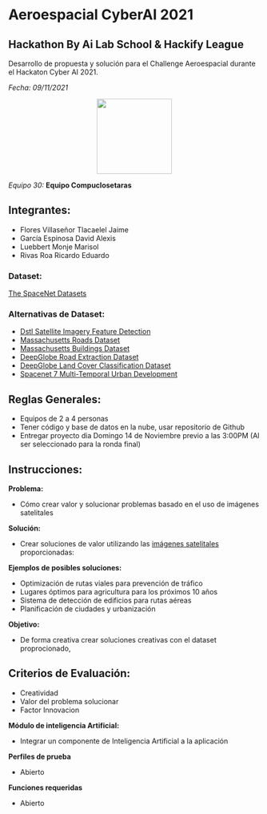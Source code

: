 # Aeroespacial CyberAI 2021
## Hackathon By Ai Lab School & Hackify League 
Desarrollo de propuesta y solución para el Challenge Aeroespacial durante el Hackaton Cyber AI 2021.

_Fecha: 09/11/2021_

<p align="center">
<a href="https://docs.google.com/presentation/d/1YIfNOfVx3-XdMBY0MFbRV-mi9kRZTBTAKLdNjdyoS8Y/edit#slide=id.g7c8002d35b_0_1"><img src="https://media-exp1.licdn.com/dms/image/C560BAQGx1i8oFMeudg/company-logo_200_200/0/1589145540387?e=2159024400&v=beta&t=PyT8o50UTboLv2PMjTJSoVhMkwCBt5Yofv0IRlmJLHs" width="150"/> </a>
</p>

_Equipo 30:_
**Equipo Compuclosetaras** 

## Integrantes:
* Flores Villaseñor Tlacaelel Jaime
* García Espinosa David Alexis
* Luebbert Monje Marisol
* Rivas Roa Ricardo Eduardo



### Dataset:

[The SpaceNet Datasets](https://spacenet.ai/datasets/)

### Alternativas de Dataset:

* [Dstl Satellite Imagery Feature Detection](https://www.kaggle.com/c/dstl-satellite-imagery-feature-detection)
* [Massachusetts Roads Dataset](https://www.kaggle.com/balraj98/massachusetts-roads-dataset)
* [Massachusetts Buildings Dataset](https://www.kaggle.com/balraj98/massachusetts-buildings-dataset)
* [DeepGlobe Road Extraction Dataset](https://www.kaggle.com/balraj98/deepglobe-road-extraction-dataset)
* [DeepGlobe Land Cover Classification Dataset](https://www.kaggle.com/balraj98/deepglobe-land-cover-classification-dataset)
* [Spacenet 7 Multi-Temporal Urban Development](https://www.kaggle.com/amerii/spacenet-7-multitemporal-urban-development)

## Reglas  Generales:

* Equipos de 2 a 4 personas
* Tener código y base de datos en la nube, usar repositorio de Github
* Entregar proyecto dia Domingo 14 de Noviembre previo a las 3:00PM (Al ser seleccionado para la ronda final)

## Instrucciones:

**Problema:**

* Cómo crear valor y solucionar problemas basado en el uso de imágenes satelitales

**Solución:**
* Crear soluciones de valor utilizando las [imágenes satelitales](https://spacenet.ai/datasets/) proporcionadas:

**Ejemplos de posibles soluciones:**

* Optimización de rutas viales para prevención de tráfico
* Lugares óptimos para agricultura para los próximos 10 años
* Sistema de detección de edificios para rutas aéreas
* Planificación de ciudades y urbanización

**Objetivo:**
* De forma creativa crear soluciones creativas con el dataset proprocionado,


## **Criterios de Evaluación:**
* Creatividad
* Valor del problema  solucionar
* Factor Innovacion


**Módulo de inteligencia Artificial:**
* Integrar un componente de Inteligencia Artificial a la aplicación


**Perfiles de prueba**
* Abierto

**Funciones requeridas**
* Abierto
